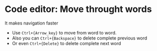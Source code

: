 # Code editor: Move throught words

It makes navigation faster

- Use `Ctrl+{Arrow_key}` to move from word to word.
- Also you can `Ctrl+{Backspace}` to delete complete previous word
- Or even `Ctrl+{Delete}` to delete complete next word
